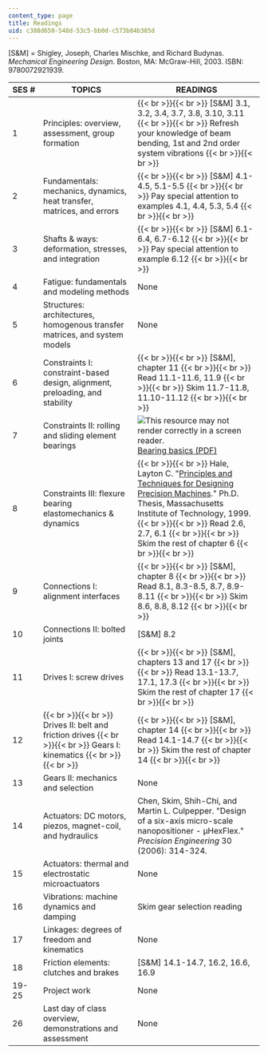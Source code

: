 ```yaml
---
content_type: page
title: Readings
uid: c388d650-548d-53c5-bb0d-c573b84b385d
---
```


\[S&M\] = Shigley, Joseph, Charles Mischke, and Richard Budynas. _Mechanical Engineering Design_. Boston, MA: McGraw-Hill, 2003. ISBN: 9780072921939.

| SES # | TOPICS | READINGS |
| --- | --- | --- |
| 1 | Principles: overview, assessment, group formation |  {{< br >}}{{< br >}} \[S&M\] 3.1, 3.2, 3.4, 3.7, 3.8, 3.10, 3.11 {{< br >}}{{< br >}} Refresh your knowledge of beam bending, 1st and 2nd order system vibrations {{< br >}}{{< br >}}  |
| 2 | Fundamentals: mechanics, dynamics, heat transfer, matrices, and errors |  {{< br >}}{{< br >}} \[S&M\] 4.1-4.5, 5.1-5.5 {{< br >}}{{< br >}} Pay special attention to examples 4.1, 4.4, 5.3, 5.4 {{< br >}}{{< br >}}  |
| 3 | Shafts & ways: deformation, stresses, and integration |  {{< br >}}{{< br >}} \[S&M\] 6.1-6.4, 6.7-6.12 {{< br >}}{{< br >}} Pay special attention to example 6.12 {{< br >}}{{< br >}}  |
| 4 | Fatigue: fundamentals and modeling methods | None |
| 5 | Structures: architectures, homogenous transfer matrices, and system models | None |
| 6 | Constraints I: constraint-based design, alignment, preloading, and stability |  {{< br >}}{{< br >}} \[S&M\], chapter 11 {{< br >}}{{< br >}} Read 11.1-11.6, 11.9 {{< br >}}{{< br >}} Skim 11.7-11.8, 11.10-11.12 {{< br >}}{{< br >}}  |
| 7 | Constraints II: rolling and sliding element bearings | ![This resource may not render correctly in a screen reader.](/images/inacessible.gif)[Bearing basics (PDF)](http://www.timken.com/pdf/10831_MDV7-Bearing-Adjustment-Basics.pdf) |
| 8 | Constraints III: flexure bearing elastomechanics & dynamics |  {{< br >}}{{< br >}} Hale, Layton C. "[Principles and Techniques for Designing Precision Machines](http://dspace.mit.edu/handle/1721.1/9414)." Ph.D. Thesis, Massachusetts Institute of Technology, 1999. {{< br >}}{{< br >}} Read 2.6, 2.7, 6.1 {{< br >}}{{< br >}} Skim the rest of chapter 6 {{< br >}}{{< br >}}  |
| 9 | Connections I: alignment interfaces |  {{< br >}}{{< br >}} \[S&M\], chapter 8 {{< br >}}{{< br >}} Read 8.1, 8.3-8.5, 8.7, 8.9-8.11 {{< br >}}{{< br >}} Skim 8.6, 8.8, 8.12 {{< br >}}{{< br >}}  |
| 10 | Connections II: bolted joints | \[S&M\] 8.2 |
| 11 | Drives I: screw drives |  {{< br >}}{{< br >}} \[S&M\], chapters 13 and 17 {{< br >}}{{< br >}} Read 13.1-13.7, 17.1, 17.3 {{< br >}}{{< br >}} Skim the rest of chapter 17 {{< br >}}{{< br >}}  |
| 12 |  {{< br >}}{{< br >}} Drives II: belt and friction drives {{< br >}}{{< br >}} Gears I: kinematics {{< br >}}{{< br >}}  |  {{< br >}}{{< br >}} \[S&M\], chapter 14 {{< br >}}{{< br >}} Read 14.1-14.7 {{< br >}}{{< br >}} Skim the rest of chapter 14 {{< br >}}{{< br >}}  |
| 13 | Gears II: mechanics and selection | None |
| 14 | Actuators: DC motors, piezos, magnet-coil, and hydraulics | Chen, Skim, Shih-Chi, and Martin L. Culpepper. "Design of a six-axis micro-scale nanopositioner - µHexFlex." _Precision Engineering_ 30 (2006): 314-324. |
| 15 | Actuators: thermal and electrostatic microactuators | None |
| 16 | Vibrations: machine dynamics and damping | Skim gear selection reading |
| 17 | Linkages: degrees of freedom and kinematics | None |
| 18 | Friction elements: clutches and brakes | \[S&M\] 14.1-14.7, 16.2, 16.6, 16.9 |
| 19-25 | Project work | None |
| 26 | Last day of class overview, demonstrations and assessment | None